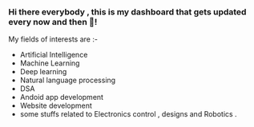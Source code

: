 ### Hi there everybody , this is my dashboard that gets updated every now and then 🤪!

My fields of interests are :-

- Artificial Intelligence
- Machine Learning
- Deep learning
- Natural language processing
- DSA
- Andoid app development
- Website development
- some stuffs related to Electronics control , designs and Robotics .
